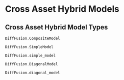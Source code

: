 # Cross Asset Hybrid Models

## Cross Asset Hybrid Model Types

```@docs
DiffFusion.CompositeModel
```

```@docs
DiffFusion.SimpleModel
```

```@docs
DiffFusion.simple_model
```

```@docs
DiffFusion.DiagonalModel
```

```@docs
DiffFusion.diagonal_model
```
